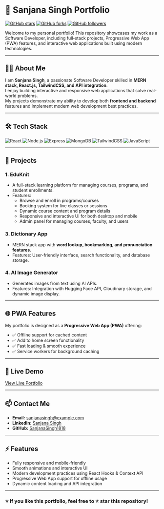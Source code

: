 # 🌟 Sanjana Singh Portfolio

[![GitHub stars](https://img.shields.io/github/stars/SanjanaSingh1818/My_Portfolio?style=social)](https://github.com/SanjanaSingh1818/My_Portfolio/stargazers)
[![GitHub forks](https://img.shields.io/github/forks/SanjanaSingh1818/My_Portfolio?style=social)](https://github.com/SanjanaSingh1818/My_Portfolio/network)
[![GitHub followers](https://img.shields.io/github/followers/SanjanaSingh1818?style=social)](https://github.com/SanjanaSingh1818)

Welcome to my personal portfolio! This repository showcases my work as a Software Developer, including full-stack projects, Progressive Web App (PWA) features, and interactive web applications built using modern technologies.

---

## 👩‍💻 About Me
I am **Sanjana Singh**, a passionate Software Developer skilled in **MERN stack, React.js, TailwindCSS, and API integration**.  
I enjoy building interactive and responsive web applications that solve real-world problems.  
My projects demonstrate my ability to develop both **frontend and backend** features and implement modern web development best practices.

---

## 🛠️ Tech Stack
![React](https://img.shields.io/badge/React-20232A?style=for-the-badge&logo=react&logoColor=61DAFB)
![Node.js](https://img.shields.io/badge/Node.js-339933?style=for-the-badge&logo=nodedotjs&logoColor=white)
![Express](https://img.shields.io/badge/Express.js-000000?style=for-the-badge&logo=express&logoColor=white)
![MongoDB](https://img.shields.io/badge/MongoDB-47A248?style=for-the-badge&logo=mongodb&logoColor=white)
![TailwindCSS](https://img.shields.io/badge/TailwindCSS-06B6D4?style=for-the-badge&logo=tailwind-css&logoColor=white)
![JavaScript](https://img.shields.io/badge/JavaScript-F7DF1E?style=for-the-badge&logo=javascript&logoColor=black)

---

## 🚀 Projects

### 1. **EduKnit**
- A full-stack learning platform for managing courses, programs, and student enrollments.  
- Features:  
  - Browse and enroll in programs/courses  
  - Booking system for live classes or sessions  
  - Dynamic course content and program details  
  - Responsive and interactive UI for both desktop and mobile  
  - Admin panel for managing courses, faculty, and users

### 3. **Dictionary App**
- MERN stack app with **word lookup, bookmarking, and pronunciation features**.
- Features: User-friendly interface, search functionality, and database storage.

### 4. **AI Image Generator**
- Generates images from text using AI APIs.
- Features: Integration with Hugging Face API, Cloudinary storage, and dynamic image display.

---

## 🌐 PWA Features
My portfolio is designed as a **Progressive Web App (PWA)** offering:
- ✅ Offline support for cached content  
- ✅ Add to home screen functionality  
- ✅ Fast loading & smooth experience  
- ✅ Service workers for background caching  

---

## 🔗 Live Demo
[View Live Portfolio](#) <!-- Replace # with actual link -->

---

## 📫 Contact Me
- **Email:** sanjanasingh@example.com <!-- Replace with your email -->
- **LinkedIn:** [Sanjana Singh](https://www.linkedin.com/in/sanjanasingh/)
- **GitHub:** [SanjanaSingh1818](https://github.com/SanjanaSingh1818)

---

## ⚡ Features
- Fully responsive and mobile-friendly  
- Smooth animations and interactive UI  
- Modern development practices using React Hooks & Context API  
- Progressive Web App support for offline usage  
- Dynamic content loading and API integration  

---

### ⭐ If you like this portfolio, feel free to ⭐ star this repository!

